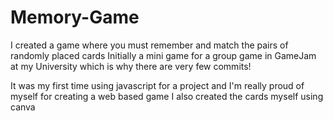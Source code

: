 # Memory-Game
I created a game where you must remember and match the pairs of randomly placed cards
Initially a mini game for a group game in GameJam at my University which is why there are very few commits!

It was my first time using javascript for a project and I'm really proud of myself for creating a web based game
I also created the cards myself using canva
